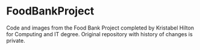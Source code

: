 # FoodBankProject
Code and images from the Food Bank Project completed by Kristabel Hilton for Computing and IT degree. Original repository with history of changes is private. 
